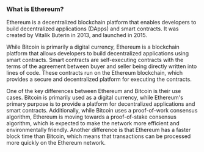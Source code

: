 ### What is Ethereum?

Ethereum is a decentralized blockchain platform that enables developers to build decentralized applications (DApps) and smart contracts. It was created by Vitalik Buterin in 2013, and launched in 2015.

While Bitcoin is primarily a digital currency, Ethereum is a blockchain platform that allows developers to build decentralized applications using smart contracts. Smart contracts are self-executing contracts with the terms of the agreement between buyer and seller being directly written into lines of code. These contracts run on the Ethereum blockchain, which provides a secure and decentralized platform for executing the contracts.

One of the key differences between Ethereum and Bitcoin is their use cases. Bitcoin is primarily used as a digital currency, while Ethereum's primary purpose is to provide a platform for decentralized applications and smart contracts. Additionally, while Bitcoin uses a proof-of-work consensus algorithm, Ethereum is moving towards a proof-of-stake consensus algorithm, which is expected to make the network more efficient and environmentally friendly. Another difference is that Ethereum has a faster block time than Bitcoin, which means that transactions can be processed more quickly on the Ethereum network.
